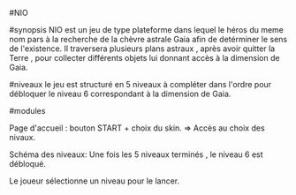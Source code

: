 #NIO

#synopsis
NIO est un jeu de type plateforme dans lequel le héros du meme nom pars à la recherche de la chèvre astrale Gaia afin de detérminer le sens de l'existence.
Il traversera plusieurs plans astraux , après avoir quitter la Terre , pour collecter différents objets lui donnant accès à la dimension de Gaia.

#niveaux
le jeu est structuré en 5 niveaux à compléter dans l'ordre pour débloquer le niveau 6 correspondant à la dimension de Gaia.

#modules

Page d'accueil : bouton START + choix du skin. => Accès au choix des nivaux.

Schéma des niveaux: Une fois les 5 niveaux terminés , le niveau 6 est débloqué.

Le joueur sélectionne un niveau pour le lancer.
